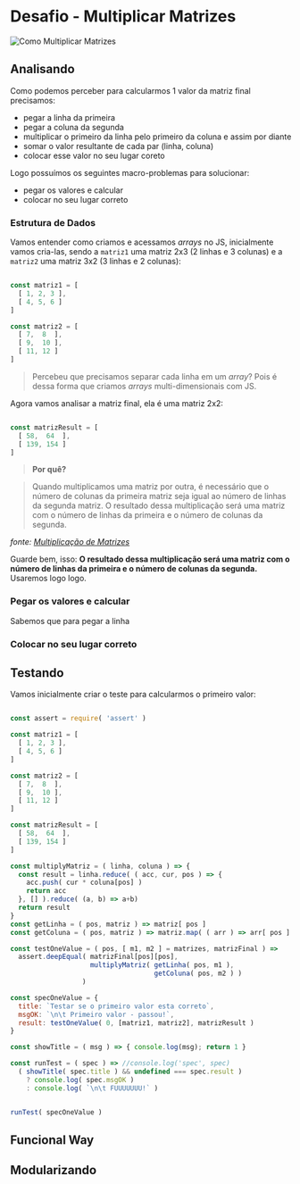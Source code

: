 # Desafio - Multiplicar Matrizes


![Como Multiplicar Matrizes](http://i.imgur.com/oQjZ4zX.jpg)


## Analisando

Como podemos perceber para calcularmos 1 valor da matriz final precisamos:

- pegar a linha da primeira
- pegar a coluna da segunda
- multiplicar o primeiro da linha pelo primeiro da coluna e assim por diante
- somar o valor resultante de cada par (linha, coluna)
- colocar esse valor no seu lugar coreto

Logo possuímos os seguintes macro-problemas para solucionar:

- pegar os valores e calcular
- colocar no seu lugar correto

### Estrutura de Dados

Vamos entender como criamos e acessamos *arrays* no JS, inicialmente vamos cria-las, sendo a `matriz1` uma matriz 2x3 (2 linhas e 3 colunas) e a `matriz2` uma matriz 3x2 (3 linhas e 2 colunas):

```js

const matriz1 = [
  [ 1, 2, 3 ],
  [ 4, 5, 6 ]
]

const matriz2 = [
  [ 7,  8  ],
  [ 9,  10 ],
  [ 11, 12 ]
]

```

> Percebeu que precisamos separar cada linha em um *array*? 
> Pois é dessa forma que criamos *arrays* multi-dimensionais com JS.

Agora vamos analisar a matriz final, ela é uma matriz 2x2:

```js

const matrizResult = [
  [ 58,  64  ],
  [ 139, 154 ]
]

```

> **Por quê?**

> Quando multiplicamos uma matriz por outra, é necessário que o número de colunas da primeira matriz seja igual ao número de linhas da segunda matriz. O resultado dessa multiplicação será uma matriz com o número de linhas da primeira e o número de colunas da segunda.

*fonte: [Multiplicação de Matrizes](http://mundoeducacao.bol.uol.com.br/matematica/multiplicacao-matrizes.htm)*


Guarde bem, isso: **O resultado dessa multiplicação será uma matriz com o número de linhas da primeira e o número de colunas da segunda.** Usaremos logo logo.


### Pegar os valores e calcular

Sabemos que para pegar a linha 

### Colocar no seu lugar correto

## Testando

Vamos inicialmente criar o teste para calcularmos o primeiro valor:

```js

const assert = require( 'assert' )

const matriz1 = [
  [ 1, 2, 3 ],
  [ 4, 5, 6 ]
]

const matriz2 = [
  [ 7,  8  ],
  [ 9,  10 ],
  [ 11, 12 ]
]

const matrizResult = [
  [ 58,  64  ],
  [ 139, 154 ]
]

const multiplyMatriz = ( linha, coluna ) => {
  const result = linha.reduce( ( acc, cur, pos ) => {
    acc.push( cur * coluna[pos] )
    return acc
  }, [] ).reduce( (a, b) => a+b)
  return result
}
const getLinha = ( pos, matriz ) => matriz[ pos ]
const getColuna = ( pos, matriz ) => matriz.map( ( arr ) => arr[ pos ] )

const testOneValue = ( pos, [ m1, m2 ] = matrizes, matrizFinal ) => 
  assert.deepEqual( matrizFinal[pos][pos],
                    multiplyMatriz( getLinha( pos, m1 ), 
                                    getColuna( pos, m2 ) ) 
                  )

const specOneValue = {
  title: `Testar se o primeiro valor esta correto`,
  msgOK: `\n\t Primeiro valor - passou!`,
  result: testOneValue( 0, [matriz1, matriz2], matrizResult )
}

const showTitle = ( msg ) => { console.log(msg); return 1 }

const runTest = ( spec ) => //console.log('spec', spec)
  ( showTitle( spec.title ) && undefined === spec.result )
    ? console.log( spec.msgOK )
    : console.log( `\n\t FUUUUUUU!` )


runTest( specOneValue )

```

## Funcional Way

## Modularizando



